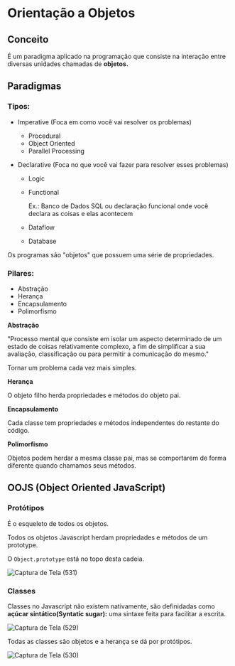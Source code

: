 # Orientação a Objetos

## Conceito

É um paradigma aplicado na programação que consiste na interação entre diversas unidades chamadas de **objetos.**

## Paradigmas

### **Tipos:**
- Imperative (Foca em como você vai resolver os problemas)
    - Procedural
    - Object Oriented
    - Parallel Processing

- Declarative (Foca no que você vai fazer para resolver esses problemas)
    - Logic
    - Functional

        Ex.: Banco de Dados SQL ou declaração funcional onde você declara as coisas e elas acontecem
    - Dataflow
    - Database

Os programas são "objetos" que possuem uma série de propriedades.

### **Pilares:**
- Abstração
- Herança
- Encapsulamento
- Polimorfismo

**Abstração**

"Processo mental que consiste em isolar um aspecto determinado de um estado de coisas relativamente complexo, a fim de simplificar a sua avaliação, classificação ou para permitir a comunicação do mesmo."

Tornar um problema cada vez mais simples.

**Herança**

O objeto filho herda propriedades e métodos do objeto pai.

**Encapsulamento**

Cada classe tem propriedades e métodos independentes do restante do código.

**Polimorfismo**

Objetos podem herdar a mesma classe pai, mas se comportarem de forma diferente quando chamamos seus métodos.

## OOJS (Object Oriented JavaScript)

### **Protótipos**

É o esqueleto de todos os objetos.

Todos os objetos Javascript herdam propriedades e métodos de um prototype.

O `Object.prototype` está no topo desta cadeia.

![Captura de Tela (531)](https://user-images.githubusercontent.com/78867248/168934095-941907d1-bee8-4286-a660-45add1df251e.png)

### **Classes**

Classes no Javascript não existem nativamente, são definidadas como **açúcar sintático(Syntatic sugar):** uma sintaxe feita para facilitar a escrita.

![Captura de Tela (529)](https://user-images.githubusercontent.com/78867248/168934131-7bd5ea07-5d15-483e-9912-651e2f89fd0a.png)

Todas as classes são objetos e a herança se dá por protótipos.

![Captura de Tela (530)](https://user-images.githubusercontent.com/78867248/168934155-0f47f16c-b8b5-4a90-84d9-42c26ad232a8.png)

